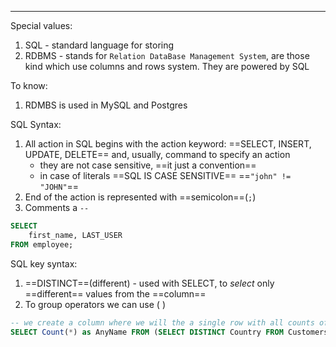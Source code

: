 ***
Special values:
1. SQL - standard language for storing  
2. RDBMS - stands for `Relation DataBase Management System`,  are those kind which use columns and rows system. They are powered by SQL 

To know:
1. RDMBS is used in MySQL and Postgres

SQL Syntax:
1. All action in SQL begins with the action keyword: ==SELECT, INSERT, UPDATE, DELETE== and, usually, command to specify an action 
	- they are not case sensitive, ==it just a convention==
	- in case of literals ==SQL IS CASE SENSITIVE==  ==`"john" != "JOHN"`== 
1.  End of the action is represented with ==semicolon==(`;`)
2. Comments a `--` 
```sql 
SELECT 
	first_name, LAST_USER
FROM employee;
```

SQL key syntax:
1. ==DISTINCT==(different) - used with SELECT, to *select* only ==different== values from the ==column== 
2. To group operators we can use ( )
```sql
-- we create a column where we will the a single row with all counts of different countries 
SELECT Count(*) as AnyName FROM (SELECT DISTINCT Country FROM Customers);
```
